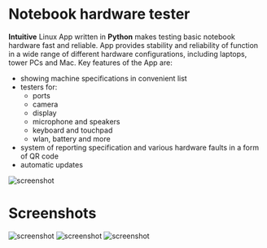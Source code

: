 # Notebook hardware tester

**Intuitive** Linux App written in **Python** makes testing basic notebook hardware fast and reliable. App provides stability and reliability of function in a wide range of different hardware configurations, including laptops, tower PCs and Mac. Key features of the App are:
* showing machine specifications in convenient list
* testers for:
  + ports
  + camera
  + display
  + microphone and speakers
  + keyboard and touchpad
  + wlan, battery and more
* system of reporting specification and various hardware faults in a form of QR code
* automatic updates

![screenshot](https://i.imgur.com/4cdMAnu.png)

# Screenshots
![screenshot](https://i.imgur.com/4031cjr.png)
![screenshot](https://i.imgur.com/jSAx6hB.png)
![screenshot](https://i.imgur.com/mnYgXaL.png)
